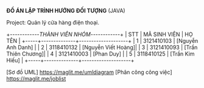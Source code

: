 **ĐỒ ÁN LẬP TRÌNH HƯỚNG ĐỐI TƯỢNG** (JAVA)

Project: Quản lý cửa hàng điện thoại.

+------------*THÀNH VIÊN NHÓM*------------+
| STT | MÃ SINH VIÊN |       HỌ TÊN       |
+-----+--------------+--------------------+
|  1  | 3121410103   | [Nguyễn Anh Danh]  |
|  2  | 3118410132   | [Nguyễn Viết Hoàng]|
|  3  | 3121410093   | [Trần Thiên Chương]|
|  4  | 3121410003   | [Phan Duy]         |
|  5  | 3118410125   | [Trần Kim Hiếu]    |
+-----+--------------+--------------------+

[Sơ đồ UML] https://maglit.me/umldiagram
[Phân công công việc] https://maglit.me/joblist
